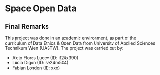 # Space Open Data

## Final Remarks

This project was done in an academic environment, as part of the curriculum of Data Ethics & Open Data from University of Applied Sciences Technikum Wien (UASTW). The project was carried out by:

* Alejo Flores Lucey (ID: if24x390)
* Lucía Digon (ID: se24m504)
* Fabian Londen (ID: xxx)